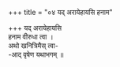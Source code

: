 +++
title = "०४ यद् अरायेहायसि हनाम"

+++
यद् अरायेहायसि  
हनाम वीरुधा त्वा ।  
अथो खनित्रिमैस् त्वा-  
-आद् वृषेण यथाभगम् ॥